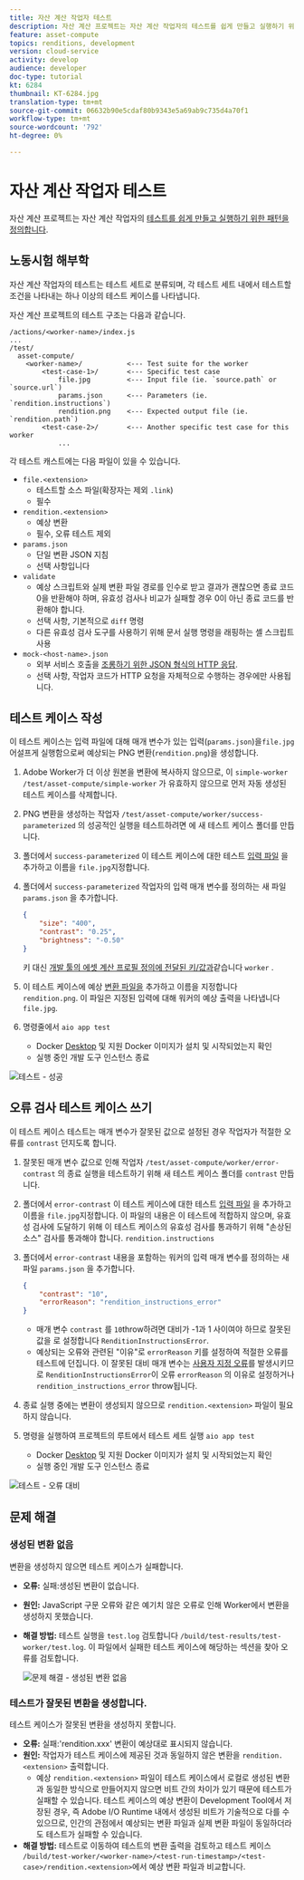 ```yaml
---
title: 자산 계산 작업자 테스트
description: 자산 계산 프로젝트는 자산 계산 작업자의 테스트를 쉽게 만들고 실행하기 위한 패턴을 정의합니다.
feature: asset-compute
topics: renditions, development
version: cloud-service
activity: develop
audience: developer
doc-type: tutorial
kt: 6284
thumbnail: KT-6284.jpg
translation-type: tm+mt
source-git-commit: 06632b90e5cdaf80b9343e5a69ab9c735d4a70f1
workflow-type: tm+mt
source-wordcount: '792'
ht-degree: 0%

---
```



# 자산 계산 작업자 테스트

자산 계산 프로젝트는 자산 계산 작업자의 [테스트를 쉽게 만들고 실행하기 위한 패턴을 정의합니다](https://docs.adobe.com/content/help/en/asset-compute/using/extend/test-custom-application.html).

## 노동시험 해부학

자산 계산 작업자의 테스트는 테스트 세트로 분류되며, 각 테스트 세트 내에서 테스트할 조건을 나타내는 하나 이상의 테스트 케이스를 나타냅니다.

자산 계산 프로젝트의 테스트 구조는 다음과 같습니다.

```
/actions/<worker-name>/index.js
...
/test/
  asset-compute/
    <worker-name>/           <--- Test suite for the worker
        <test-case-1>/       <--- Specific test case 
            file.jpg         <--- Input file (ie. `source.path` or `source.url`)
            params.json      <--- Parameters (ie. `rendition.instructions`)
            rendition.png    <--- Expected output file (ie. `rendition.path`)
        <test-case-2>/       <--- Another specific test case for this worker
            ...
```

각 테스트 캐스트에는 다음 파일이 있을 수 있습니다.

+ `file.<extension>`
   + 테스트할 소스 파일(확장자는 제외 `.link`)
   + 필수
+ `rendition.<extension>`
   + 예상 변환
   + 필수, 오류 테스트 제외
+ `params.json`
   + 단일 변환 JSON 지침
   + 선택 사항입니다
+ `validate`
   + 예상 스크립트와 실제 변환 파일 경로를 인수로 받고 결과가 괜찮으면 종료 코드 0을 반환해야 하며, 유효성 검사나 비교가 실패할 경우 0이 아닌 종료 코드를 반환해야 합니다.
   + 선택 사항, 기본적으로 `diff` 명령
   + 다른 유효성 검사 도구를 사용하기 위해 문서 실행 명령을 래핑하는 셸 스크립트 사용
+ `mock-<host-name>.json`
   + 외부 서비스 호출을 [조롱하기 위한 JSON 형식의 HTTP 응답](https://www.mock-server.com/mock_server/creating_expectations.html).
   + 선택 사항, 작업자 코드가 HTTP 요청을 자체적으로 수행하는 경우에만 사용됩니다.

## 테스트 케이스 작성

이 테스트 케이스는 입력 파일에 대해 매개 변수가 있는 입력(`params.json`)을`file.jpg`어설프게 실행함으로써 예상되는 PNG 변환(`rendition.png`)을 생성합니다.

1. Adobe Worker가 더 이상 원본을 변환에 복사하지 않으므로, 이 `simple-worker` `/test/asset-compute/simple-worker` 가 유효하지 않으므로 먼저 자동 생성된 테스트 케이스를 삭제합니다.
1. PNG 변환을 생성하는 작업자 `/test/asset-compute/worker/success-parameterized` 의 성공적인 실행을 테스트하려면 에 새 테스트 케이스 폴더를 만듭니다.
1. 폴더에서 `success-parameterized` 이 테스트 케이스에 대한 테스트 [입력 파일](./assets/test/success-parameterized/file.jpg) 을 추가하고 이름을 `file.jpg`지정합니다.
1. 폴더에서 `success-parameterized` 작업자의 입력 매개 변수를 정의하는 새 파일 `params.json` 을 추가합니다.

   ```json
   { 
       "size": "400",
       "contrast": "0.25",
       "brightness": "-0.50"
   }
   ```
   키 대신 [개발 툴의 에셋 계산 프로필 정의에 전달된 키/값과](../develop/development-tool.md)같습니다 `worker` .
1. 이 테스트 케이스에 예상 [변환 파일을](./assets/test/success-parameterized/rendition.png) 추가하고 이름을 지정합니다 `rendition.png`. 이 파일은 지정된 입력에 대해 워커의 예상 출력을 나타냅니다 `file.jpg`.
1. 명령줄에서 `aio app test`
   + Docker [Desktop](../set-up/development-environment.md#docker) 및 지원 Docker 이미지가 설치 및 시작되었는지 확인
   + 실행 중인 개발 도구 인스턴스 종료

![테스트 - 성공 ](./assets/test/success-parameterized/result.png)

## 오류 검사 테스트 케이스 쓰기

이 테스트 케이스 테스트는 매개 변수가 잘못된 값으로 설정된 경우 작업자가 적절한 오류를 `contrast` 던지도록 합니다.

1. 잘못된 매개 변수 값으로 인해 작업자 `/test/asset-compute/worker/error-contrast` 의 종료 실행을 테스트하기 위해 새 테스트 케이스 폴더를 `contrast` 만듭니다.
1. 폴더에서 `error-contrast` 이 테스트 케이스에 대한 테스트 [입력 파일](./assets/test/error-contrast/file.jpg) 을 추가하고 이름을 `file.jpg`지정합니다. 이 파일의 내용은 이 테스트에 적합하지 않으며, 유효성 검사에 도달하기 위해 이 테스트 케이스의 유효성 검사를 통과하기 위해 &quot;손상된 소스&quot; 검사를 통과해야 합니다. `rendition.instructions`
1. 폴더에서 `error-contrast` 내용을 포함하는 워커의 입력 매개 변수를 정의하는 새 파일 `params.json` 을 추가합니다.

   ```json
   {
       "contrast": "10",
       "errorReason": "rendition_instructions_error"
   }
   ```

   + 매개 변수 `contrast` 를 `10`throw하려면 대비가 -1과 1 사이여야 하므로 잘못된 값을 로 설정합니다 `RenditionInstructionsError`.
   + 예상되는 오류와 관련된 &quot;이유&quot;로 `errorReason` 키를 설정하여 적절한 오류를 테스트에 던집니다. 이 잘못된 대비 매개 변수는 [사용자 지정 오류](../develop/worker.md#errors)를 발생시키므로 `RenditionInstructionsError`이 오류 `errorReason` 의 이유로 설정하거나`rendition_instructions_error` throw됩니다.

1. 종료 실행 중에는 변환이 생성되지 않으므로 `rendition.<extension>` 파일이 필요하지 않습니다.
1. 명령을 실행하여 프로젝트의 루트에서 테스트 세트 실행 `aio app test`
   + Docker [Desktop](../set-up/development-environment.md#docker) 및 지원 Docker 이미지가 설치 및 시작되었는지 확인
   + 실행 중인 개발 도구 인스턴스 종료

![테스트 - 오류 대비](./assets/test/error-contrast/result.png)

## 문제 해결

### 생성된 변환 없음

변환을 생성하지 않으면 테스트 케이스가 실패합니다.

+ __오류:__ 실패:생성된 변환이 없습니다.
+ __원인:__ JavaScript 구문 오류와 같은 예기치 않은 오류로 인해 Worker에서 변환을 생성하지 못했습니다.
+ __해결 방법:__ 테스트 실행을 `test.log` 검토합니다 `/build/test-results/test-worker/test.log`. 이 파일에서 실패한 테스트 케이스에 해당하는 섹션을 찾아 오류를 검토합니다.

   ![문제 해결 - 생성된 변환 없음](./assets/test/troubleshooting__no-rendition-generated.png)

### 테스트가 잘못된 변환을 생성합니다.

테스트 케이스가 잘못된 변환을 생성하지 못합니다.

+ __오류:__ 실패:&#39;rendition.xxx&#39; 변환이 예상대로 표시되지 않습니다.
+ __원인:__ 작업자가 테스트 케이스에 제공된 것과 동일하지 않은 변환을 `rendition.<extension>` 출력합니다.
   + 예상 `rendition.<extension>` 파일이 테스트 케이스에서 로컬로 생성된 변환과 동일한 방식으로 만들어지지 않으면 비트 간의 차이가 있기 때문에 테스트가 실패할 수 있습니다. 테스트 케이스의 예상 변환이 Development Tool에서 저장된 경우, 즉 Adobe I/O Runtime 내에서 생성된 비트가 기술적으로 다를 수 있으므로, 인간의 관점에서 예상되는 변환 파일과 실제 변환 파일이 동일하더라도 테스트가 실패할 수 있습니다.
+ __해결 방법:__ 테스트로 이동하여 테스트의 변환 출력을 검토하고 테스트 케이스 `/build/test-worker/<worker-name>/<test-run-timestamp>/<test-case>/rendition.<extension>`에서 예상 변환 파일과 비교합니다.
